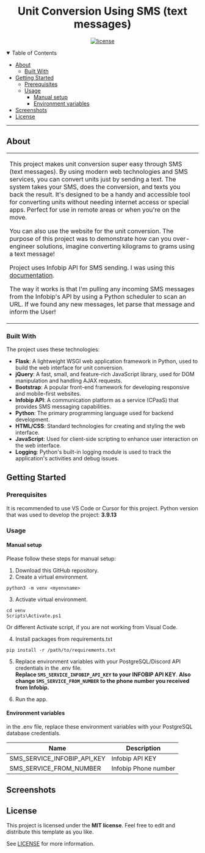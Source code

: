 <div align="center">
  <h1>Unit Conversion Using SMS (text messages)</h1>
</div>

<div align="center">

[![license](https://img.shields.io/github/license/dec0dOS/amazing-github-template.svg?style=flat-square)](LICENSE)

</div>

<details open="open">
<summary>Table of Contents</summary>

- [About](#about)
  - [Built With](#built-with)
- [Getting Started](#getting-started)
  - [Prerequisites](#prerequisites)
  - [Usage](#usage)
    - [Manual setup](#manual-setup)
    - [Environment variables](#environment-variables)
- [Screenshots](#screenshots)
- [License](#license)

</details>

---

## About

<table>
<tr>
<td>

This project makes unit conversion super easy through SMS (text messages). By using modern web technologies and SMS services, you can convert units just by sending a text. The system takes your SMS, does the conversion, and texts you back the result. It's designed to be a handy and accessible tool for converting units without needing internet access or special apps. Perfect for use in remote areas or when you're on the move.

You can also use the website for the unit conversion. The purpose of this project was to demonstrate how can you over-engineer solutions, imagine converting kilograms to grams using a text message!

Project uses Infobip API for SMS sending. I was using this [documentation](https://www.infobip.com/docs/api#programmable-communications/sms/get-received-sms).

The way it works is that I'm pulling any incoming SMS messages from the Infobip's API by using a Python scheduler to scan an URL.
If we found any new messages, let parse that message and inform the User!

</td>
</tr>
</table>

### Built With

The project uses these technologies:
- **Flask**: A lightweight WSGI web application framework in Python, used to build the web interface for unit conversion.
- **jQuery**: A fast, small, and feature-rich JavaScript library, used for DOM manipulation and handling AJAX requests.
- **Bootstrap**: A popular front-end framework for developing responsive and mobile-first websites.
- **Infobip API**: A communication platform as a service (CPaaS) that provides SMS messaging capabilities.
- **Python**: The primary programming language used for backend development.
- **HTML/CSS**: Standard technologies for creating and styling the web interface.
- **JavaScript**: Used for client-side scripting to enhance user interaction on the web interface.
- **Logging**: Python's built-in logging module is used to track the application's activities and debug issues.

## Getting Started

### Prerequisites

It is recommended to use VS Code or Cursor for this project.
Python version that was used to develop the project: **3.9.13**

### Usage

#### Manual setup

Please follow these steps for manual setup:
1. Download this GitHub repository.
2. Create a virtual environment.

```
python3 -m venv <myenvname>
```

3. Activate virtual environment.

```
cd venv
Scripts\Activate.ps1
```
Or different Activate script, if you are not working from Visual Code.

4. Install packages from requirements.txt

```
pip install -r /path/to/requirements.txt
```

5. Replace environment variables with your PostgreSQL/Discord API credentials in the .env file.<br>
   **Replace ```SMS_SERVICE_INFOBIP_API_KEY``` to your INFOBIP API KEY**.
   **Also change  ```SMS_SERVICE_FROM_NUMBER``` to the phone number you received from Infobip.**

6. Run the app.


#### Environment variables

in the .env file, replace these environment variables with your PostgreSQL database credentials.

| Name                       |  Description                                                                 |
| -------------------------- | ---------------------------------------------------------------------------  |
| SMS_SERVICE_INFOBIP_API_KEY      | Infobip API KEY                                                         |
| SMS_SERVICE_FROM_NUMBER   | Infobip Phone number                         |


## Screenshots

## License

This project is licensed under the **MIT license**. Feel free to edit and distribute this template as you like.

See [LICENSE](LICENSE) for more information.
